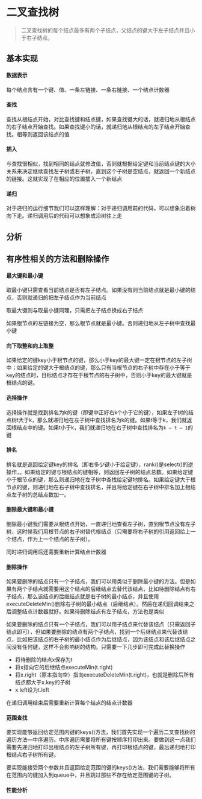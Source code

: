 # 二叉查找树

> 二叉查找树的每个结点最多有两个子结点，父结点的键大于左子结点并且小于右子结点。

## 基本实现

#### 数据表示

每个结点含有一个键、值、一条左链接、一条右链接、一个结点计数器

#### 查找

查找从根结点开始，对比查找键和结点键，如果查找键大的话，就递归地从根结点的右子结点开始查找。如果查找键小的话，就递归地从根结点的左子结点开始查找。相等则返回该结点的值

#### 插入

与查找很相似，找到相同的结点就修改值，否则就根据给定键和当前结点键的大小关系来决定继续查找左子树或右子树，直到这个子树是空结点，就返回一个新结点的链接。这就实现了在相应的位置插入一个新结点

#### 递归

对于递归的运行细节我们可以这样理解：对于递归调用前的代码，可以想象沿着树向下走。递归调用后的代码可以想象成沿树往上走

## 分析

## 有序性相关的方法和删除操作

#### 最大键和最小键

取最小键只需查看当前结点是否有左子结点。如果没有则当前结点就是最小键的结点，否则就递归的把左子结点作为当前结点

取最大键则与取最小键同理，只需把左子结点换成右子结点

如果根节点的左链接为空，那么根节点就是最小键。否则递归地从左子树中查找最小键

#### 向下取整和向上取整

如果给定的键key小于根节点的键，那么小于key的最大键一定在根节点的左子树中；如果给定的键大于根结点的键，那么只有当根节点的右子树中存在小于等于key的结点时，目标结点才存在于根节点的右子树中，否则小于key的最大键就是根结点的键。

#### 选择操作

选择操作就是找到排名为k的键（即键中正好右k个小于它的键），如果左子树的结点树t大于k，那么就递归地在左子树中查找排名为k的键。如果t等于k，我们就返回根结点中的键。如果t小于k，我们就递归地在右子树中查找排名为`k – t – 1`的键

#### 排名

排名就是返回给定键key的排名（即右多少键小于给定键），rank()是select()的逆操作，。如果给定的键与根结点的键相等，则返回左子树的结点总数。如果给定键小于根节点的键，那么则递归地在左子树中查找给定键地排名。如果给定键大于根节点的键，则递归地在右子树中查找排名，并且将给定键在右子树中排名加上根结点左子树的总结点数加一。

#### 删除最大键和最小键

删除最小键我们需要从根结点开始，一直递归地查看左子树，直到根节点没有左子树，这时候我们用根节点的右子树替代根结点（只需要将右子树的引用返回给上一个结点，作为上一个结点的左子树）。

同时递归调用后还需要重新计算结点计数器

#### 删除操作

如果要删除的结点只有一个子结点，我们可以用类似于删除最小键的方法。但是如果有两个子结点就需要用这个结点的后继结点去替代该结点，比如待删除结点有右子结点，那么该结点的后继结点就是右子树的最小结点，并且使用executeDeleteMin()删除右子树的最小结点（后继结点）。然后在递归回调结束之后调整结点计数器就好。如果待删除结点有左子结点，方法也是类似

如果要删除的结点只有一个子结点，我们可以用子结点来代替该结点（只需返回子结点即可），但如果要删除的结点有两个子结点，找到一个后继结点来代替该结点，比如把该结点的右子树的最小结点作为后继结点，因为该结点和该后继结点之间没有任何键，这样不会影响树的结构。只需要一下几步即可完成此替换操作

- 将待删除的结点x保存为t
-  将x指向它的后继结点executeMin(t.right)
- 将x.right（原本指向空）指向executeDeleteMin(t.right)，也就是删除后所有结点都大于x.key的子树
-  x.left设为t.left

在递归调用结束后需要重新计算每个结点的结点计数器

#### 范围查找

要实现能够返回给定范围内键的keys()方法，我们首先实现一个遍历二叉查找树的遍历方法—中序遍历。中序遍历需要将所有键按顺序打印出来。要做到这一点我们需要先递归地打印出根结点的左子树所有键，再打印根结点的键，最后递归地打印根结点右子树所有键。

要实现能接受两个参数并且返回给定范围的键的keys()方法，我们需要能够将所有在范围内的键加入到queue中，并且跳过那些不存在给定范围键的子树。

#### 性能分析



#### 